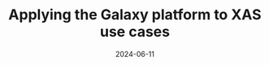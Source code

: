 ---
title: "Applying the Galaxy platform to XAS use cases"
tease: "The EuroScienceGateway (ESG)team, working in the UK to develop Galaxy tools for materials science presented a poster on Applying Galaxy platfrom to XAS use cases at the Diamond light source spctroscopy user group meeting 2024."
hide-tease: false
external_url: "https://www.diamond.ac.uk/Home/Events/2024/Spectroscopy-Group-Users--Meeting-2025.html"
authors: Leandro Liborio, Subindev Devadasan, 
date: "2024-06-11"
subsites: [all-eu,esg]
tags: [esg, esg-wp5]
main_subsite: eu
---